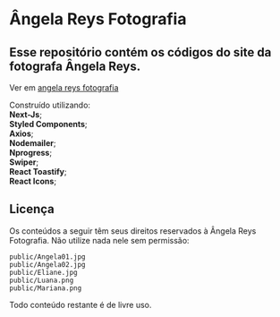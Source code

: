 # Ângela Reys Fotografia

## Esse repositório contém os códigos do site da fotografa Ângela Reys.

Ver em [angela reys fotografia](https://angela-reys-fotografia.vercel.app//)

Construído utilizando:</br>
<b>Next-Js</b>;</br>
<b>Styled Components</b>;</br>
<b>Axios</b>;</br>
<b>Nodemailer</b>;</br>
<b>Nprogress</b>;</br>
<b>Swiper</b>;</br>
<b>React Toastify</b>;</br>
<b>React Icons</b>;</br>

## Licença

Os conteúdos a seguir têm seus direitos reservados à Ângela Reys Fotografia. Não utilize nada nele sem permissão:</br>

```
public/Angela01.jpg
public/Angela02.jpg
public/Eliane.jpg
public/Luana.png
public/Mariana.png
```

Todo conteúdo restante é de livre uso.
